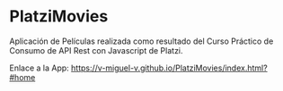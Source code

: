 # PlatziMovies
Aplicación de Películas realizada como resultado del Curso Práctico de Consumo de API Rest con Javascript de Platzi.

Enlace a la App: https://v-miguel-v.github.io/PlatziMovies/index.html?#home
